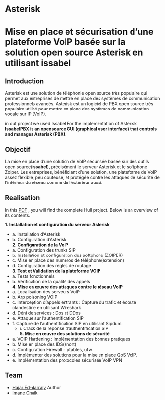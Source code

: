 # Asterisk
#  Mise en place et sécurisation d’une plateforme VoIP basée sur la solution open source Asterisk en utilisant issabel

## Introduction
Asterisk est une solution de téléphonie open source très populaire qui permet aux entreprises de mettre en place des systèmes de communication professionnels avancés. Asterisk est un logiciel de PBX open source très populaire utilisé pour mettre en place des systèmes de communication vocale sur IP (VoIP).

in out project  we used Issabel For the implementation of Asterisk<br>
**IssabelPBX is an opensource GUI (graphical user interface) that controls and manages Asterisk (PBX).**
## Objectif 
La mise en place d’une solution de VoIP sécurisée basée sur des outils open source(**issabel**), précisément le serveur Asterisk et le softphone Zoiper. Les entreprises, bénéficiant d’une solution, une plateforme de VoIP assez flexible, peu couteuse, et protégée contre les attaques de sécurité de l’intérieur du réseau comme de l’extérieur aussi.
## Realisation 
In this [PDF](project.pdf) , you will find the complete Hull project. Below is an overview of its contents.

**1. Installation et configuration du serveur Asterisk** 
  - a. Installation d’Asterisk <br>
  - b. Configuration d’Asterisk  <br>
**2. Configuration de la VoIP** 
  - a. Configuration des trunks SIP  <br>
  - b. Installation et configuration des softphone (ZOIPER) <br> 
  - c. Mise en place des numéros de téléphone(extension)  <br>
  - d. Configuration des règles de routage  <br>
**3. Test et Validation de la plateforme VOIP** 
  - a. Tests fonctionnels   <br>
  - b. Vérification de la qualité des appels <br>
**4. Mise en œuvre des attaques contre le réseau VoIP** 
  - a. Localisation des serveurs VoIP  <br>
  - b. Arp poisoning VOIP  <br>
  - c. Interception d’appels entrants : Capture du trafic et écoute clandestine en utilisant Wireshark <br> 
  - d. Déni de services : Dos et DDos  <br>
  - e. Attaque sur l’authentification SIP  <br>
  - f. Capture de l’authentification SIP en utilisant Sipdum <br> 
     - i. Crack de la réponse d’authentification SIP  <br>
**5. Mise en œuvre des solutions de sécurité** 
  - a. VOIP Hardening : Implémentation des bonnes pratiques <br> 
  - b. Mise en place des IDS(snort)  <br>
  - c. Configuration Firewall : Iptables, ufw <br> 
  - d. Implémenter des solutions pour la mise en place QoS VoIP. <br> 
  - e. Implémentation des protocoles sécurisée VoIP VPN <br>
## Team
- [Hajar Ed-darrajy](https://github.com/haizy1) Author
- [Imane Chaik](https://github.com/rivenos) 
